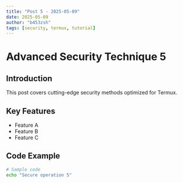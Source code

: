 ```yaml
---
title: "Post 5 - 2025-05-09"
date: 2025-05-09
author: "b453zsh"
tags: [security, termux, tutorial]
---
```


# Advanced Security Technique 5

## Introduction
This post covers cutting-edge security methods optimized for Termux.

## Key Features
- Feature A
- Feature B
- Feature C

## Code Example
```bash
# Sample code
echo "Secure operation 5"
```
